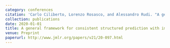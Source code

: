 ```yaml
---
category: conferences
citation: 'Carlo Ciliberto, Lorenzo Rosasco, and Alessandro Rudi. "A general framework for consistent structured prediction with implicit loss embeddings", 2020.'
collection: publications
date: 2020-01-01
title: A general framework for consistent structured prediction with implicit loss embeddings
venue: Preprint
paperurl: http://www.jmlr.org/papers/v21/20-097.html
---
```


